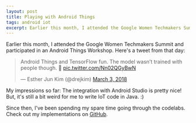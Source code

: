 ```yaml
---
layout: post
title: Playing with Android Things
tags: android iot
excerpt: Earlier this month, I attended the Google Women Techmakers Summit and participated in an Android Things Workshop.
---
```


Earlier this month, I attended the Google Women Techmakers Summit and participated in an Android Things Workshop. Here's a tweet from that day:

<div class="mb-3">
  <blockquote class="twitter-tweet tw-align-center" data-lang="en"><p lang="en" dir="ltr">Android Things and TensorFlow fun. The model wasn’t trained with people though. 🤔 <a href="https://t.co/Nn02QGyBwN">pic.twitter.com/Nn02QGyBwN</a></p>&mdash; Esther Jun Kim (@drejkim) <a href="https://twitter.com/drejkim/status/970069460261355520?ref_src=twsrc%5Etfw">March 3, 2018</a></blockquote>
  <script async src="https://platform.twitter.com/widgets.js" charset="utf-8"></script>
</div>

My impressions so far: The integration with Android Studio is pretty nice! But, it's still a bit weird for me to write IoT code in Java. :)

Since then, I've been spending my spare time going through the codelabs. Check out my implementations on [GitHub](https://github.com/estherjk/androidthings-codelabs).